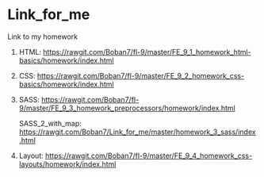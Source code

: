 # Link_for_me
Link to my homework

1. HTML: https://rawgit.com/Boban7/fl-9/master/FE_9_1_homework_html-basics/homework/index.html

2. CSS: https://rawgit.com/Boban7/fl-9/master/FE_9_2_homework_css-basics/homework/index.html

3. SASS: https://rawgit.com/Boban7/fl-9/master/FE_9_3_homework_preprocessors/homework/index.html

   SASS_2_with_map: https://rawgit.com/Boban7/Link_for_me/master/homework_3_sass/index.html
   
4. Layout: https://rawgit.com/Boban7/fl-9/master/FE_9_4_homework_css-layouts/homework/index.html
